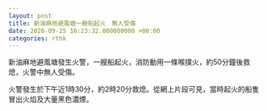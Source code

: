 ```yaml
---
layout: post
title: 新油麻地避風塘一艘船起火　無人受傷
date: 2020-09-25 16:23:32.000000000 +08:00
categories: rthk
---
```


新油麻地避風塘發生火警，一艘船起火，消防動用一條喉撲火，約50分鐘後救熄，火警中無人受傷。

火警發生於下午近1時30分，約2時20分救熄。從網上片段可見，當時起火的船隻冒出火焰及大量黑色濃煙。
